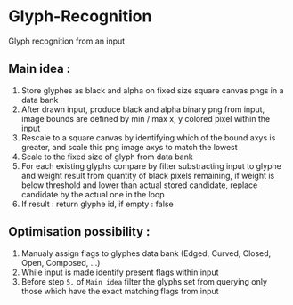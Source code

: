 # Glyph-Recognition
Glyph recognition from an input

## Main idea :
1. Store glyphes as black and alpha on fixed size square canvas pngs in a data bank
2. After drawn input, produce black and alpha binary png from input, image bounds are defined by min / max x, y colored pixel within the input
3. Rescale to a square canvas by identifying which of the bound axys is greater, and scale this png image axys to match the lowest
4. Scale to the fixed size of glyph from data bank
5. For each existing glyphs compare by filter substracting input to glyphe and weight result from quantity of black pixels remaining, if weight is below threshold and lower than actual stored candidate, replace candidate by the actual one in the loop
6. If result : return glyphe id, if empty : false

## Optimisation possibility :
1. Manualy assign flags to glyphes data bank (Edged, Curved, Closed, Open, Composed, ...)
2. While input is made identify present flags within input
3. Before step `5.` of `Main idea` filter the glyphs set from querying only those which have the exact matching flags from input
